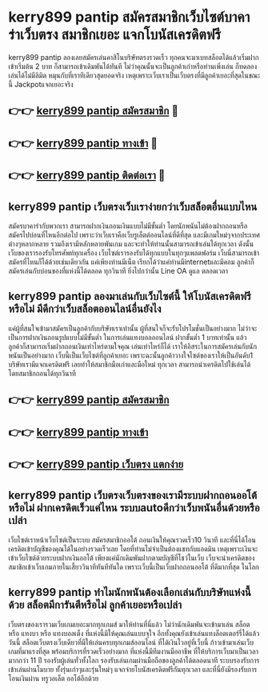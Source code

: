 # kerry899 pantip สมัครสมาชิกเว็บไซต์บาคาร่าเว็บตรง สมาชิกเยอะ แจกโบนัสเครดิตฟรี

kerry899 pantip ลองเลยสมัครเล่นคาสิโนบริษัทตรงรวดเร็ว ทุกคนจะมาเบทสล็อตได้แล้วเริ่มฝากเข้าเริ่มต้น 2 บาท ก็สามารถเข้าเดิมพันได้ทันที ไม่ว่าคุณนั้นจะเป็นลูกค้าเก่าหรือท่านเพิ่งเล่น ก็ทดลองเล่นได้ไม่มีลิมิต หมุนกับที่เราทีเดียวสุดยอดจริง เหตุเพราะเว็บเราเป็นเว็บตรงที่มีลูกค้าเยอะที่สุดในขณะนี้ Jackpotแจกเยอะจริง

## 👉👉 [kerry899 pantip สมัครสมาชิก](https://bit.ly/3Ckzg5n) 🎰
## 👉👉 [kerry899 pantip ทางเข้า](https://bit.ly/3Ckzg5n) 🎰
## 👉👉 [kerry899 pantip ติดต่อเรา](https://bit.ly/3Ckzg5n) 🎰

## kerry899 pantip เว็บตรงเว็บเราง่ายกว่าเว็บสล็อตอื่นแบบไหน
สมัครบาคาร่ากับพวกเรา สามารถฝากเงินถอนเงินแบบไม่มีขั้นต่ำ โดยนักพนันไม่ต้องฝากถอนหรือสมัครไปบ่อนที่ไหนอีกต่อไป เพราะว่าเว็บเราคือเว็บรูเล็ตต์ออนไลน์ที่ดีที่สุด และมีเกมใหม่ๆจากประเทศต่างๆหลากหลาย รวมถึงเรามีหลักหลายพันเกม และจะทำให้ท่านนั้นสามารถเข้าเล่นได้ทุกเวลา ดังนั้นเว็บของเรารองรับโทรศัพท์ทุกเครื่อง เว็บไซต์เรารองรับได้ทุกแบบในทุกๆแพลตฟอร์ม เว็บนี่สามารถเข้าสมัครที่ไหนก็ได้ด้วยเช่นเดียวกัน แค่เพียงท่านมีเน็ต เรียกได้ว่าแค่ท่านมีinternetและมีคอม ลูกค้าก็สมัครเล่นกับบ่อนของที่แห่งนี้ได้ตลอด ทุกวินาที ยิ่งไปกว่านั้น Line OA ดูแล ตลอดเวลา

## kerry899 pantip ลองมาเล่นกับเว็บไซต์นี้ ให้โบนัสเครดิตฟรีหรือไม่ มีดีกว่าเว็บสล็อตออนไลน์อื่นยังไง
แค่ผู้ที่สนใจเข้ามาสมัครเป็นลูกค้ากับบริษัทเราเท่านั้น ผู้ที่สนใจก็จะรับโปรโมชั่นเป็นอย่างมาก ไม่ว่าจะเป็นการฝากเงินถอนรูปแบบไม่มีขั้นต่ำ ในการเล่นแทงบอลออนไลน์ ฝากขั้นต่ำ 1 บาทเท่านั้น แล้วลูกค้าก็สามารถเริ่มฝากถอนเงินเท่าไหร่ตามใจคุณ เล่นเท่าไหร่ก็ได้ เราให้อิสระในการสมัครเล่นกับนักพนันเป็นอย่างมาก เว็บนี้เป็นเว็บไซต์ที่ลูกค้าเยอะ เพราะฉะนั้นลูกค้าวางใจไซต์ของเราให้เป็นอันดับ1 บริษัทเรามีแจกเครดิตฟรี เลยทำให้สมาชิกมือเก่าและมือใหม่ ทุกเวลา สามารถนำเครดิตไปใช้เล่นได้ โดยสมาชิกถอนได้ทุกวินาที

## 👉👉 [kerry899 pantip สมัครสมาชิก](https://bit.ly/3Ckzg5n)
## 👉👉 [kerry899 pantip ทางเข้า](https://bit.ly/3Ckzg5n)
## 👉👉 [kerry899 pantip เว็บตรง แตกง่าย](https://bit.ly/3Ckzg5n)

## kerry899 pantip เว็บตรงเว็บตรงของเรามีระบบฝากถอนออโต้หรือไม่ ฝากเครดิตเร็วแค่ไหน ระบบautoดีกว่าเว็บพนันอื่นด้วยหรือเปล่า
เว็บไซต์เราหน้าเว็บไซต์เป็นระบบ สมัครสมาชิกออโต้ ถอนเงินให้คุณรวดเร็ว10 วินาที และที่นี่ได้โอนเครดิตเข้าบัญชีของคุณได้ในอย่างรวดเร็วเลย โดยที่ท่านไม่จำเป็นต้องแชทกับแอดมิน เหตุเพราะเงินจะเข้าเว็บไซต์ด้วยระบบฝากเงินออโต้ เพียงแค่นักเดิมพันฝากตามบัญชีที่โชว์ในเว็บ เว็บจะนำเครดิตของสมาชิกเข้าเว็บเกมภายในเสี้ยววินาทีทันทีทันใด เพราะเว็บนี้เป็นเว็บฝากถอนออโต้ ที่ดีมากที่สุด ในโลก

## kerry899 pantip ทำไมนักพนันต้องเลือกเล่นกับบริษัทแห่งนี้ด้วย สล็อตมีการันตีหรือไม่ ลูกค้าเยอะหรือเปล่า
เว็บตรงของเรารวมเว็บเกมเยอะมากทุกเกมส์ มาให้ท่านที่นี่แล้ว ไม่ว่านักเดิมพันจะเข้ามาเล่น สล็อต หรือ แทงบา หรือ แทงบอลเต็ง ที่แห่งนี้มีให้คุณเล่นแบบจุใจ อีกทั้งคุณยังเข้าเล่นแทงล็อตเตอร์รี่ได้แล้ววันนี้ สล็อตเว็บตรงเว็บเดียวที่มีให้เล่นครบทุกเกมส์ออนไลน์ ที่ได้เงินไวอยู่ที่เว็บนี้ ก้าวเข้ามาเล่นเว็บเกมที่มาแรงที่สุด พร้อมบริการที่รวดเร็วอย่างมาก ที่แห่งนี้มีทีมงานมืออาชีพ ที่ให้บริการเว็บมาเป็นเวลามากกว่า 11 ปี รองรับผู้เล่นทั่วทั้งโลก รองรับเล่นเกมผ่านมือถือของลูกค้าได้ตลอดนาที ระบบรองรับการเข้าเล่นผ่านโมบาย ทั้งรุ่นเก่าๆและรุ่นใหม่ๆ แจกจ่ายโบนัสเครดิตฟรีกันทุกเวลา และที่นี่ยังมีรองรับการโอนเงินผ่าน ทรูวอเล็ต ออโต้อีกด้วย
